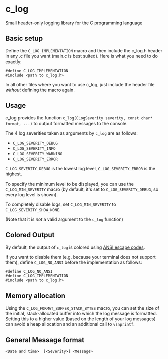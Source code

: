 # c_log

Small header-only logging library for the C programming language

## Basic setup

Define the `C_LOG_IMPLEMENTATION` macro and then include the c_log.h header in any .c file you want (main.c is best suited).
Here is what you need to do exactly:
```
#define C_LOG_IMPLEMENTATION
#include <path to c_log.h>
```

In all other files where you want to use c_log, just include the header file *without* defining the macro again.

## Usage

c_log provides the function `c_log(CLogSeverity severity, const char* format, ...)` to output formatted messages to the console.

The 4 log severities taken as arguments by `c_log` are as follows:
- `C_LOG_SEVERITY_DEBUG`
- `C_LOG_SEVERITY_INFO`
- `C_LOG_SEVERITY_WARNING`
- `C_LOG_SEVERITY_ERROR`

`C_LOG_SEVERITY_DEBUG` is the lowest log level, `C_LOG_SEVERITY_ERROR` is the highest.

To specify the minimum level to be displayed, you can use the `C_LOG_MIN_SEVERITY` macro (by default, it's set to `C_LOG_SEVERITY_DEBUG`, so every log level is shown).

To completely disable logs, set `C_LOG_MIN_SEVERITY` to `C_LOG_SEVERITY_SHOW_NONE`.

(Note that it is *not* a valid argument to the `c_log` function)

## Colored Output

By default, the output of `c_log` is colored using [ANSI escape codes](https://en.wikipedia.org/wiki/ANSI_escape_code).

If you want to disable them (e.g. because your terminal does not support them), define `C_LOG_NO_ANSI` before the implementation as follows:
```
#define C_LOG_NO_ANSI
#define C_LOG_IMPLEMENTATION
#include <path to c_log.h>
```

## Memory allocation

Using the `C_LOG_FORMAT_BUFFER_STACK_BYTES` macro, you can set the size of the initial, stack-allocated buffer into which the log message is formatted.
Setting this to a higher value (based on the length of your log messages) can avoid a heap allocation and an additional call to `vsnprintf`.

## General Message format

```
<Date and time>  [<Severity>] <Message>
```
